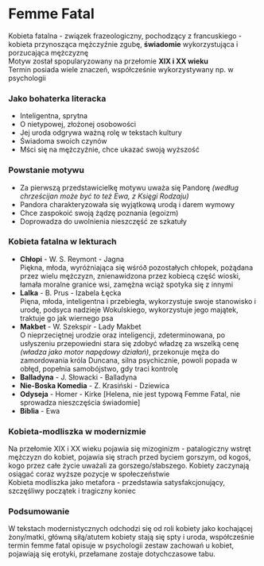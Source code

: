 # Femme Fatal
Kobieta fatalna - związek frazeologiczny, pochodzący z francuskiego - kobieta przynosząca mężczyźnie zgubę, **świadomie** wykorzystująca i porzucająca mężczyznę <br/>
Motyw został spopularyzowany na przełomie **XIX i XX wieku** <br/>
Termin posiada wiele znaczeń, współcześnie wykorzystywany np. w psychologii

### Jako bohaterka literacka
* Inteligentna, sprytna
* O nietypowej, złożonej osobowości
* Jej uroda odgrywa ważną rolę w tekstach kultury
* Świadoma swoich czynów
* Mści się na mężczyźnie, chce ukazać swoją wyższość

### Powstanie motywu
* Za pierwszą przedstawicielkę motywu uważa się Pandorę *(według chrześcijan może być to też Ewa, z Księgi Rodzaju)*
* Pandora charakteryzowała się wyjątkową urodą i darem wymowy
* Chce zaspokoić swoją żądzę poznania (egoizm)
* Doprowadza do uwolnienia nieszczęść ze szkatuły

### Kobieta fatalna w lekturach
* **Chłopi** - W. S. Reymont - Jagna <br/>
    Piękna, młoda, wyróżniająca się wśróð pozostałych chłopek, pożądana przez wielu mężczyzn, znienawidzona przez kobiecą część wioski, łamała moralne granice wsi, zamężna wciąż spotyka się z innymi
* **Lalka** - B. Prus - Izabela Łęcka <br/>
    Pięna, młoda, inteligentna i przebiegła, wykorzystuje swoje stanowisko i urodę, podsyca nadzieje Wokulskiego, wykorzystuje jego majątek, traktuje go jak wiernego psa
* **Makbet** - W. Szekspir - Lady Makbet <br/>
    O nieprzeciętnej urodzie oraz inteligencji, zdeterminowana, po usłyszeniu przepowiedni stara się zdobyć władzę za wszelką cenę *(władza jako motor napędowy działań)*, przekonuje męża do zamordowania króla Duncana, silna psychicznie, powoli popada w obłęd, popełnia samobójstwo, gdy traci kontrolę
* **Balladyna** - J. Słowacki - Balladyna
* **Nie-Boska Komedia** - Z. Krasiński - Dziewica
* **Odyseja** - Homer - Kirke \[Helena, nie jest typową Femme Fatal, nie sprowadza nieszczęścia świadomie\]
* **Biblia** - Ewa

### Kobieta-modliszka w modernizmie
Na przełomie XIX i XX wieku pojawia się mizoginizm - patalogiczny wstręt mężczyzn do kobiet, pojawia się strach przed byciem gorszym, od kogoś, kogo przez całe życie uważali za gorszego/słabszego. Kobiety zaczynają osiągać coraz wyższe pozycje w społeczeństwie<br/>
Kobieta modliszka jako metafora - przedstawia satysfakcjonujący, szczęśliwy początek i tragiczny koniec

### Podsumowanie
W tekstach modernistycznych odchodzi się od roli kobiety jako kochającej żony/matki, główną siłą/atutem kobiety stają się spty i uroda, współcześnie termin femme fatal opisuje w psychologii zestaw zachowań u kobiet, pojawiają się erotyki, przełamane zostaje dotychczasowe tabu.
